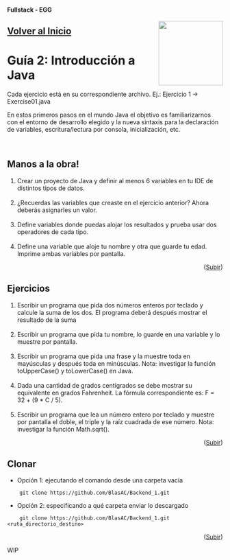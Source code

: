#### Fullstack - EGG
<a name="readme-top"></a>
<img src="https://user-images.githubusercontent.com/47120385/228570599-44a64b73-2eb9-423e-8396-9f2c49525dde.png" align="right" width="150px"/>

## [Volver al Inicio](https://github.com/BlasAC/Backend_1)

# Guía 2: Introducción a Java

<p>
	Cada ejercicio está en su correspondiente archivo. Ej.: Ejercicio 1 -> Exercise01.java
</p>
<p>
	En estos primeros pasos en el mundo Java el objetivo es familiarizarnos con el entorno de desarrollo elegido y la nueva sintaxis para la declaración de variables, escritura/lectura por consola, inicialización, etc.
</p>

<br />

## Manos a la obra!
<ol>
  <li>
    Crear un proyecto de Java y definir al menos 6 variables en tu IDE de distintos tipos de datos.
  </li>
  <br />
  <li>
    ¿Recuerdas las variables que creaste en el ejercicio anterior? Ahora deberás asignarles un valor.
  </li>
  <br />
  <li>
    Define variables donde puedas alojar los resultados y prueba usar dos operadores de cada tipo.
  </li>
  <br />
  <li>
    Define una variable que aloje tu nombre y otra que guarde tu edad. Imprime ambas variables por pantalla.
  </li>
</ol>

<p align="right">(<a href="#readme-top">Subir</a>)</p>

## Ejercicios
<ol>
	<li>
		Escribir un programa que pida dos números enteros por teclado y calcule la suma de los dos. El programa deberá después mostrar el resultado de la suma
	</li>
	<br />
	<li>
		Escribir un programa que pida tu nombre, lo guarde en una variable y lo muestre por pantalla.
	</li>
	<br />
	<li>
		Escribir un programa que pida una frase y la muestre toda en mayúsculas y después toda en minúsculas. Nota: investigar la función toUpperCase() y toLowerCase() en Java.
	</li>
	<br />
	<li>
		Dada una cantidad de grados centígrados se debe mostrar su equivalente en grados Fahrenheit. La fórmula correspondiente es: F = 32 + (9 * C / 5).
	</li>
	<br />
	<li>
		Escribir un programa que lea un número entero por teclado y muestre por pantalla el doble, el triple y la raíz cuadrada de ese número. Nota: investigar la función Math.sqrt().
	</li>
</ol>

<p align="right">(<a href="#readme-top">Subir</a>)</p>

## Clonar

- Opción 1: ejecutando el comando desde una carpeta vacía
```git
	git clone https://github.com/BlasAC/Backend_1.git
```
- Opción 2: especificando a qué carpeta enviar lo descargado
```git
	git clone https://github.com/BlasAC/Backend_1.git <ruta_directorio_destino>
```

<p align="right">(<a href="#readme-top">Subir</a>)</p>

WIP
